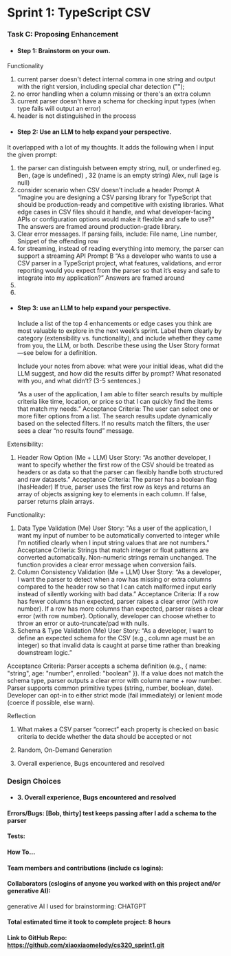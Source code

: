 # Sprint 1: TypeScript CSV

### Task C: Proposing Enhancement

- #### Step 1: Brainstorm on your own.
Functionality
1. current parser doesn't detect internal comma in one string and output with the right version, including special char detection (""); 
2. no error handling when a column missing or there's an extra column
3. current parser doesn't have a schema for checking input types (when type fails will output an error)
4. header is not distinguished in the process
 
- #### Step 2: Use an LLM to help expand your perspective.
It overlapped with a lot of my thoughts. It adds the following when I input the given prompt:
1. the parser can distinguish between empty string, null, or underfined
eg. Ben, (age is undefined)
    , 32 (name is an empty string)
    Alex, null (age is null)
2. consider scenario when CSV doesn't include a header
Prompt A
“Imagine you are designing a CSV parsing library for TypeScript that should be production-ready and competitive with existing libraries. What edge cases in CSV files should it handle, and what developer-facing APIs or configuration options would make it flexible and safe to use?”
The answers are framed around production-grade library.
1. Clear error messages. If parsing fails, include: File name, Line number, Snippet of the offending row
2. for streaming, instead of reading everything into memory, the parser can support a streaming API
Prompt B
“As a developer who wants to use a CSV parser in a TypeScript project, what features, validations, and error reporting would you expect from the parser so that it’s easy and safe to integrate into my application?”
Answers are framed around 
1. 
2. 

- #### Step 3: use an LLM to help expand your perspective.

    Include a list of the top 4 enhancements or edge cases you think are most valuable to explore in the next week’s sprint. Label them clearly by category (extensibility vs. functionality), and include whether they came from you, the LLM, or both. Describe these using the User Story format—see below for a definition. 

    Include your notes from above: what were your initial ideas, what did the LLM suggest, and how did the results differ by prompt? What resonated with you, and what didn’t? (3-5 sentences.) 

    “As a user of the application, I am able to filter search results by multiple criteria like time, location, or price so that I can quickly find the items that match my needs.” 
    Acceptance Criteria: 
    The user can select one or more filter options from a list.
    The search results update dynamically based on the selected filters.
    If no results match the filters, the user sees a clear “no results found” message. 

Extensibility:
1. Header Row Option (Me + LLM)
User Story:
“As another developer, I want to specify whether the first row of the CSV should be treated as headers or as data so that the parser can flexibly handle both structured and raw datasets.”
Acceptance Criteria:
The parser has a boolean flag (hasHeader)
If true, parser uses the first row as keys and returns an array of objects assigning key to elements in each column.
If false, parser returns plain arrays.

Functionality:
1. Data Type Validation (Me)
User Story:
"As a user of the application, I want my input of number to be automatically converted to integer while I'm notified clearly when I input string values that are not numbers."
Acceptance Criteria: 
Strings that match integer or float patterns are converted automatically.
Non-numeric strings remain unchanged.
The function provides a clear error message when conversion fails.
2. Column Consistency Validation (Me + LLM)
User Story:
“As a developer, I want the parser to detect when a row has missing or extra columns compared to the header row so that I can catch malformed input early instead of silently working with bad data.”
Acceptance Criteria:
If a row has fewer columns than expected, parser raises a clear error (with row number).
If a row has more columns than expected, parser raises a clear error (with row number).
Optionally, developer can choose whether to throw an error or auto-truncate/pad with nulls.
3. Schema & Type Validation (Me)
User Story:
“As a developer, I want to define an expected schema for the CSV (e.g., column age must be an integer) so that invalid data is caught at parse time rather than breaking downstream logic.”

Acceptance Criteria:
Parser accepts a schema definition (e.g., { name: "string", age: "number", enrolled: "boolean" }).
If a value does not match the schema type, parser outputs a clear error with column name + row number.
Parser supports common primitive types (string, number, boolean, date).
Developer can opt-in to either strict mode (fail immediately) or lenient mode (coerce if possible, else warn).

Reflection
1. What makes a CSV parser “correct”
each property is checked on basic criteria to decide whether the data should be accepted or not 
2. Random, On-Demand Generation

3. Overall experience, Bugs encountered and resolved


### Design Choices


- #### 3. Overall experience, Bugs encountered and resolved
#### Errors/Bugs: [Bob, thirty] test keeps passing after I add a schema to the parser
#### Tests: 
#### How To…

#### Team members and contributions (include cs logins):

#### Collaborators (cslogins of anyone you worked with on this project and/or generative AI):
generative AI I used for brainstorming: CHATGPT
#### Total estimated time it took to complete project: 8 hours
#### Link to GitHub Repo: https://github.com/xiaoxiaomelody/cs320_sprint1.git

